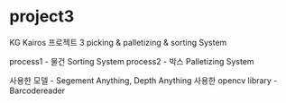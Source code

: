 # project3
KG Kairos 프로젝트 3 picking &amp; palletizing &amp; sorting System 

process1 - 물건 Sorting System
process2 - 박스 Palletizing System

사용한 모델 - Segement Anything, Depth Anything
사용한 opencv library - Barcodereader
